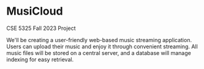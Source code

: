 # MusiCloud

CSE 5325 Fall 2023 Project

We'll be creating a user-friendly web-based music streaming application. Users can upload their music and enjoy it through convenient streaming. All music files will be stored on a central server, and a database will manage indexing for easy retrieval.
